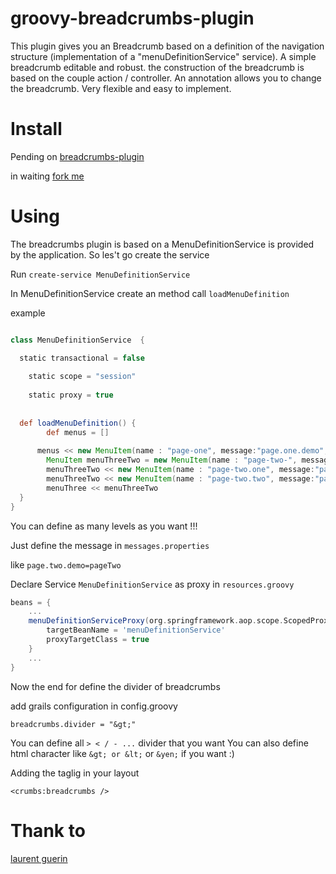 groovy-breadcrumbs-plugin
=========================

This plugin gives you an Breadcrumb based on a definition of the navigation structure (implementation of a "menuDefinitionService" service).
A simple breadcrumb editable and robust.
the construction of the breadcrumb is based on the couple action / controller.
An annotation allows you to change the breadcrumb.
Very flexible and easy to implement.

Install
========================

Pending on [breadcrumbs-plugin](http://grails.org/plugins/pending/133#)

in waiting [fork me](https://github.com/cyrilkiller/groovy-breadcrumbs-plugin/fork)


Using
========================

The breadcrumbs plugin is based on a MenuDefinitionService is provided by the application. So les't go create the service

Run `create-service MenuDefinitionService`

In MenuDefinitionService create an method call `loadMenuDefinition` 

example 


```groovy

class MenuDefinitionService  {

  static transactional = false
	
	static scope = "session"
	
	static proxy = true
	
	
  def loadMenuDefinition() {
		def menus = []
    
      menus << new MenuItem(name : "page-one", message:"page.one.demo", controller: "BreadCrumbsDemo", action: "pageOne")c
    	MenuItem menuThreeTwo = new MenuItem(name : "page-two-", message:"page.two.demo", controller: "BreadCrumbsDemo", action:"pageThreeTwo")
  		menuThreeTwo << new MenuItem(name : "page-two.one", message:"page.two.one.demo", controller: "BreadCrumbsDemo", action:"pageThreeTwoOne")
  		menuThreeTwo << new MenuItem(name : "page-two.two", message:"pagetwo.two.demo", controller: "BreadCrumbsDemo", action:"pageThreeTwoTwo")
  		menuThree << menuThreeTwo
  }   
}

```

You can define as many levels as you want !!!

Just define the message in `messages.properties`

like `page.two.demo=pageTwo`

Declare Service `MenuDefinitionService` as proxy in `resources.groovy`

```groovy
beans = {
	...
	menuDefinitionServiceProxy(org.springframework.aop.scope.ScopedProxyFactoryBean) {
		targetBeanName = 'menuDefinitionService'
		proxyTargetClass = true
	}
	...
}
```

Now the end for define the divider of breadcrumbs

add grails configuration in config.groovy

```goovy
breadcrumbs.divider = "&gt;"
```

You can define all `> < / - ...` divider that you want
You can also define html character like `&gt; or &lt;` or `&yen;` if you want :)

Adding the taglig in your layout

```gsp
<crumbs:breadcrumbs /> 
```

Thank to
=========================

[laurent guerin ](https://github.com/lguerin?source=cc)



